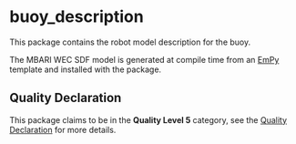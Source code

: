 # buoy_description

This package contains the robot model description for the buoy.

The MBARI WEC SDF model is generated at compile time from an
[EmPy](https://wiki.python.org/moin/EmPy) template and installed
with the package.

## Quality Declaration

This package claims to be in the **Quality Level 5** category, see the [Quality Declaration](QUALITY_DECLARATION.md) for more details.


